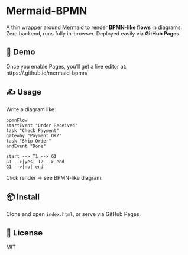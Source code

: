 # Mermaid-BPMN

A thin wrapper around [Mermaid](https://mermaid.js.org) to render **BPMN-like flows** in diagrams.  
Zero backend, runs fully in-browser. Deployed easily via **GitHub Pages**.

## 🚀 Demo
Once you enable Pages, you’ll get a live editor at:
https://<your-username>.github.io/mermaid-bpmn/

## ✍️ Usage
Write a diagram like:
```mermaid
bpmnFlow
startEvent "Order Received"
task "Check Payment"
gateway "Payment OK?"
task "Ship Order"
endEvent "Done"

start --> T1 --> G1
G1 -->|yes| T2 --> end
G1 -->|no| end
```

Click render → see BPMN-like diagram.

## 📦 Install
Clone and open `index.html`, or serve via GitHub Pages.

## 🔑 License
MIT